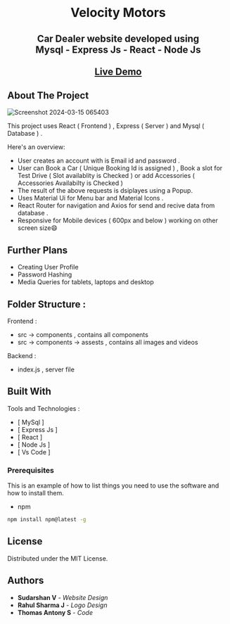 <br/>
<p align="center">
 
  <h1 align="center">Velocity Motors</h1>

  <h2 align="center">
    Car Dealer website developed using  <br>
    Mysql - Express Js -  React - Node Js
    <br/>
    <br/>
    <a href=""https://velocity-motors.vercel.app/>Live Demo</a>
  </h2>
</p>



## About The Project

![Screenshot 2024-03-15 065403](https://github.com/ThomasAntonyS/Velocity-Motors/assets/138411490/84baff52-ee32-4f61-b6b1-d4015a72c287)


This project uses React ( Frontend ) , Express ( Server ) and Mysql ( Database ) . 

Here's an overview:

* User creates an account with is Email id and password . 
* User can Book a Car ( Unique Booking Id is assigned ) , Book a slot for Test Drive ( Slot availablity is Checked ) or add Accessories ( Accessories Availabilty is Checked )
* The result of the above requests is dsiplayes using a Popup.
* Uses Material Ui for Menu bar and Material Icons .
* React Router for navigation and Axios for send and recive data from database .
* Responsive for Mobile devices ( 600px and below ) working on other screen size:smile:

## Further Plans 

* Creating User Profile 
* Password Hashing  
* Media Queries for tablets, laptops and desktop 

## Folder Structure :

Frontend :
* src -> components , contains all components
* src -> components -> assests , contains all images and videos

Backend :
* index.js , server file

## Built With

Tools and Technologies :

* [ MySql ]
* [ Express Js ]
* [ React ]
* [ Node Js ]
* [ Vs Code ]

### Prerequisites

This is an example of how to list things you need to use the software and how to install them.

* npm

```sh
npm install npm@latest -g
```

## License

Distributed under the MIT License.

## Authors

* **Sudarshan V**  - *Website Design*
* **Rahul Sharma J** - *Logo Design*
* **Thomas Antony S** - *Code*
